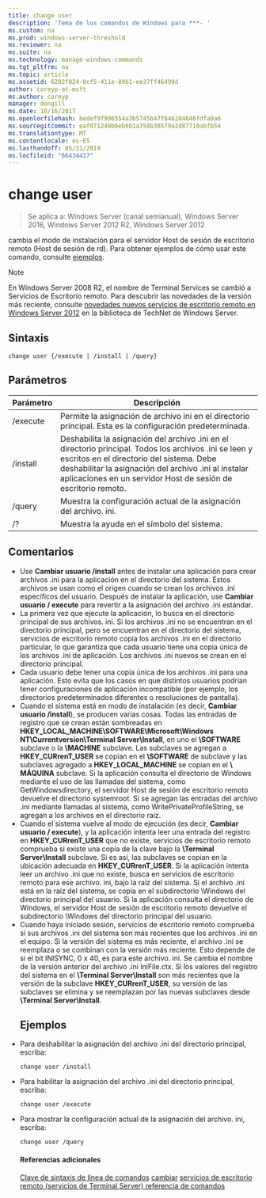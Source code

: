```yaml
---
title: change user
description: 'Tema de los comandos de Windows para ***- '
ms.custom: na
ms.prod: windows-server-threshold
ms.reviewer: na
ms.suite: na
ms.technology: manage-windows-commands
ms.tgt_pltfrm: na
ms.topic: article
ms.assetid: 6202f024-8cf5-411e-89b1-ee37ff46499d
author: coreyp-at-msft
ms.author: coreyp
manager: dongill
ms.date: 10/16/2017
ms.openlocfilehash: bedef9f996554a3b5745b47f646204646fdfa9a6
ms.sourcegitcommit: eaf071249b6eb6b1a758b38579a2d87710abfb54
ms.translationtype: MT
ms.contentlocale: es-ES
ms.lasthandoff: 05/31/2019
ms.locfileid: "66434417"
---
```

# <a name="change-user"></a>change user

>Se aplica a: Windows Server (canal semianual), Windows Server 2016, Windows Server 2012 R2, Windows Server 2012

cambia el modo de instalación para el servidor Host de sesión de escritorio remoto (Host de sesión de rd).
Para obtener ejemplos de cómo usar este comando, consulte [ejemplos](#BKMK_examples).
> [!NOTE]
> En Windows Server 2008 R2, el nombre de Terminal Services se cambió a Servicios de Escritorio remoto. Para descubrir las novedades de la versión más reciente, consulte [novedades nuevos servicios de escritorio remoto en Windows Server 2012](https://technet.microsoft.com/library/hh831527) en la biblioteca de TechNet de Windows Server.
> ## <a name="syntax"></a>Sintaxis
> ```
> change user {/execute | /install | /query}
> ```
> ## <a name="parameters"></a>Parámetros
> 
> | Parámetro |                                                                                                 Descripción                                                                                                  |
> |-----------|--------------------------------------------------------------------------------------------------------------------------------------------------------------------------------------------------------------|
> | /execute  |                                                                Permite la asignación de archivo ini en el directorio principal. Esta es la configuración predeterminada.                                                                 |
> | /install  | Deshabilita la asignación del archivo .ini en el directorio principal. Todos los archivos .ini se leen y escritos en el directorio del sistema. Debe deshabilitar la asignación del archivo .ini al instalar aplicaciones en un servidor Host de sesión de escritorio remoto. |
> |  /query   |                                                                             Muestra la configuración actual de la asignación del archivo. ini.                                                                              |
> |    /?     |                                                                                     Muestra la ayuda en el símbolo del sistema.                                                                                     |
> 
> ## <a name="remarks"></a>Comentarios
> - Use **Cambiar usuario /install** antes de instalar una aplicación para crear archivos .ini para la aplicación en el directorio del sistema. Estos archivos se usan como el origen cuando se crean los archivos .ini específicos del usuario. Después de instalar la aplicación, use **Cambiar usuario / execute** para revertir a la asignación del archivo .ini estándar.
> - La primera vez que ejecute la aplicación, lo busca en el directorio principal de sus archivos. ini. Si los archivos .ini no se encuentran en el directorio principal, pero se encuentran en el directorio del sistema, servicios de escritorio remoto copia los archivos .ini en el directorio particular, lo que garantiza que cada usuario tiene una copia única de los archivos .ini de aplicación. Los archivos .ini nuevos se crean en el directorio principal.
> - Cada usuario debe tener una copia única de los archivos .ini para una aplicación. Esto evita que los casos en que distintos usuarios podrían tener configuraciones de aplicación incompatible (por ejemplo, los directorios predeterminados diferentes o resoluciones de pantalla).
> - Cuando el sistema está en modo de instalación (es decir, **Cambiar usuario /install**), se producen varias cosas. Todas las entradas de registro que se crean están sombreadas en **HKEY_LOCAL_MACHINE\SOFTWARE\Microsoft\Windows NT\Currentversion\Terminal Server\Install**, en uno el **\SOFTWARE** subclave o la **\MACHINE** subclave. Las subclaves se agregan a **HKEY_CURrenT_USER** se copian en el **\SOFTWARE** de subclave y las subclaves agregado a **HKEY_LOCAL_MACHINE** se copian en el **\ MÁQUINA** subclave. Si la aplicación consulta el directorio de Windows mediante el uso de las llamadas del sistema, como GetWindowsdirectory, el servidor Host de sesión de escritorio remoto devuelve el directorio systemroot. Si se agregan las entradas del archivo .ini mediante llamadas al sistema, como WritePrivateProfileString, se agregan a los archivos en el directorio raíz.
> - Cuando el sistema vuelve al modo de ejecución (es decir, **Cambiar usuario / execute**), y la aplicación intenta leer una entrada del registro en **HKEY_CURrenT_USER** que no existe, servicios de escritorio remoto comprueba si existe una copia de la clave bajo la **\Terminal Server\Install** subclave. Si es así, las subclaves se copian en la ubicación adecuada en **HKEY_CURrenT_USER**. Si la aplicación intenta leer un archivo .ini que no existe, busca en servicios de escritorio remoto para ese archivo. ini, bajo la raíz del sistema. Si el archivo .ini está en la raíz del sistema, se copia en el subdirectorio \Windows del directorio principal del usuario. Si la aplicación consulta el directorio de Windows, el servidor Host de sesión de escritorio remoto devuelve el subdirectorio \Windows del directorio principal del usuario.
> - Cuando haya iniciado sesión, servicios de escritorio remoto comprueba si sus archivos .ini del sistema son más recientes que los archivos .ini en el equipo. Si la versión del sistema es más reciente, el archivo .ini se reemplaza o se combinan con la versión más reciente. Esto depende de si el bit INISYNC, 0 x 40, es para este archivo. ini. Se cambia el nombre de la versión anterior del archivo .ini IniFile.ctx. Si los valores del registro del sistema en el **\Terminal Server\Install** son más recientes que la versión de la subclave **HKEY_CURrenT_USER**, su versión de las subclaves se elimina y se reemplazan por las nuevas subclaves desde **\Terminal Server\Install**.
>   ## <a name="BKMK_examples"></a>Ejemplos
> - Para deshabilitar la asignación del archivo .ini del directorio principal, escriba:
>   ```
>   change user /install
>   ```
> - Para habilitar la asignación del archivo .ini del directorio principal, escriba:
>   ```
>   change user /execute
>   ```
> - Para mostrar la configuración actual de la asignación del archivo. ini, escriba:
>   ```
>   change user /query
>   ```
>   #### <a name="additional-references"></a>Referencias adicionales
>   [Clave de sintaxis de línea de comandos](command-line-syntax-key.md)
>   [cambiar](change.md)
>   [servicios de escritorio remoto &#40;servicios de Terminal Server&#41; referencia de comandos](remote-desktop-services-terminal-services-command-reference.md)
